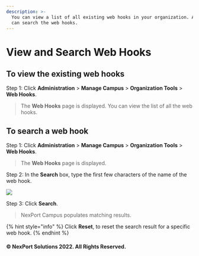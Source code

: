 ```yaml
---
description: >-
  You can view a list of all existing web hooks in your organization. Also, you
  can search the web hooks.
---
```


# View and Search Web Hooks

## **To view the existing web hooks**

Step 1:  Click **Administration** > **Manage Campus** > **Organization Tools** > **Web Hooks**.

> The **Web Hooks** page is displayed. You can view the list of all the web hooks.

## **To search a web hook**

Step 1:  Click **Administration** > **Manage Campus** > **Organization Tools** > **Web Hooks**.

> The **Web Hooks** page is displayed.

Step 2:  In the **Search** box, type the first few characters of the name of the web hook.

![](https://www.nexportcampus.com/Content/Guides/aweb/Content/Resources/Images/OT\_Web\_Hooks/WebHooks\_Search\_550x97.png)

Step 3:  Click **Search**.

> NexPort Campus populates matching results.

{% hint style="info" %}
Click **Reset**, to reset the search result for a specific web hook.
{% endhint %}

#### © NexPort Solutions 2022. All Rights Reserved.
